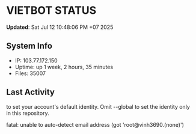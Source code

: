 # VIETBOT STATUS
**Updated**: Sat Jul 12 10:48:06 PM +07 2025

## System Info
- IP: 103.77.172.150
- Uptime: up 1 week, 2 hours, 35 minutes
- Files: 35007

## Last Activity

to set your account's default identity.
Omit --global to set the identity only in this repository.

fatal: unable to auto-detect email address (got 'root@vinh3690.(none)')
